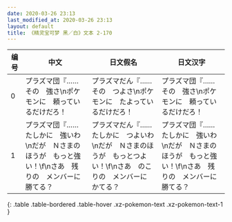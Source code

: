 ```yaml
---
date: 2020-03-26 23:13
last_modified_at: 2020-03-26 23:13
layout: default
title: 《精灵宝可梦 黑／白》文本 2-170
---
```

| 编号 | 中文 | 日文假名 | 日文汉字 |
| ---- | ---- | ---- | --- |
| 0 | プラズマ団『……その　強さ\nポケモンに　頼っているだけだろ！ | プラズマだん『……その　つよさ\nポケモンに　たよっているだけだろ！ | プラズマ団『……その　強さ\nポケモンに　頼っているだけだろ！ |
| 1 | プラズマ団『……たしかに　強いわ\nだが　Ｎさまのほうが　もっと強い！\f\nさあ　残りの　メンバーに　勝てる？ | プラズマだん『……たしかに　つよいわ\nだが　Ｎさまのほうが　もっとつよい！\f\nさあ　のこりの　メンバーに　かてる？ | プラズマ団『……たしかに　強いわ\nだが　Ｎさまのほうが　もっと強い！\f\nさあ　残りの　メンバーに　勝てる？ |
{: .table .table-bordered .table-hover .xz-pokemon-text .xz-pokemon-text-1 }
